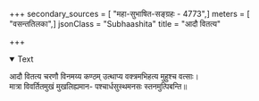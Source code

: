 +++
secondary_sources = [ "महा-सुभाषित-सङ्ग्रहः - 4773",]
meters = [ "वसन्ततिलका",]
jsonClass = "Subhaashita"
title = "आदौ वितत्य"

+++

<details open><summary>Text</summary>

आदौ वितत्य चरणौ विनमय्य कण्ठम् उत्थाप्य वक्त्रमभिहत्य मुहुश्च वत्साः।  
मात्रा विवर्तितमुखं मुखलिह्यमान- पश्चार्धसुस्थमनसः स्तनमुत्पिबन्ति॥
</details>
